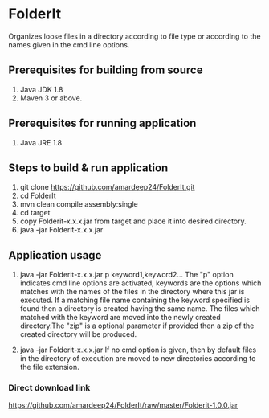 # FolderIt
Organizes loose files in a directory according to file type or according to the names given in the cmd line options.

## Prerequisites for building from source
1. Java JDK 1.8
2. Maven 3 or above.

## Prerequisites for running application
1. Java JRE 1.8

## Steps to build & run application

1. git clone https://github.com/amardeep24/FolderIt.git
2. cd FolderIt
3. mvn clean compile assembly:single
4. cd target
5. copy Folderit-x.x.x.jar from target and place it into desired directory.
5. java -jar Folderit-x.x.x.jar

## Application usage

1. java -jar Folderit-x.x.x.jar p keyword1,keyword2... <zip>
The "p" option indicates cmd line options are activated, keywords are the options which matches with the names of the files in 
the directory where this jar is executed. If a matching file name containing the keyword specified is found then a directory is
created having the same name. The files which matched with the keyword are moved into the newly created directory.The "zip" is 
a optional parameter if provided then a zip of the created directory will be produced.

2. java -jar Folderit-x.x.x.jar
If no cmd option is given, then by default files in the directory of execution are moved to new directories according to the 
file extension.

### Direct download link

https://github.com/amardeep24/FolderIt/raw/master/Folderit-1.0.0.jar


